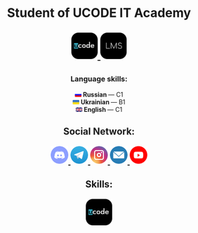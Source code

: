 <h1 align="center">Student of UCODE IT Academy
    <p> </p>
    <p align="center">
        <a href="https://ucode.world/en/" target="_blank">
            <img src="https://github.com/CamyrauBTanke/CamyrauBTanke/blob/main/img/UCODE/ucode.png" height="60px">
        </a>
        <a href="https://lms.khpi.ucode-connect.study/login" target="_blank">
            <img src="https://github.com/CamyrauBTanke/CamyrauBTanke/blob/main/img/UCODE/lms.png" height="60px">
        </a>
    </p>
</h1>

<h3 align="center">Language skills:</h3>
<p align="center">
    <a href="https://en.wikipedia.org/wiki/Russian_language" target="_blank"><img src="https://github.com/CamyrauBTanke/CamyrauBTanke/blob/main/img/language/ru.png" width="15"/></a><b> Russian </b>— C1<br>
    <a href="https://en.wikipedia.org/wiki/Ukrainian_language" target="_blank"><img src="https://github.com/CamyrauBTanke/CamyrauBTanke/blob/main/img/language/ua.png" width="15"/></a><b> Ukrainian </b>— B1<br>
    <a href="https://en.wikipedia.org/wiki/English_language" target="_blank"><img src="https://github.com/CamyrauBTanke/CamyrauBTanke/blob/main/img/language/ang.png" width="15"/></a><b> English </b>— С1<br>
</p>
<h2> </h2>

<h2 align="center">Social Network:
    <p> </p>
    <p align="center">
        <a href="#" target="_blank">
            <img src="https://github.com/CamyrauBTanke/CamyrauBTanke/blob/main/img/social_network/discord.png" height="40px">
        </a>
        <a href="https://t.me/Camyrau_B_Tanke" target="_blank">
            <img src="https://github.com/CamyrauBTanke/CamyrauBTanke/blob/main/img/social_network/telegram.png" height="40px">
        </a>
        <a href="https://www.instagram.com/Camyrau_B_Tanke/" target="_blank">
            <img src="https://github.com/CamyrauBTanke/CamyrauBTanke/blob/main/img/social_network/instagram.png" height="40px">
        </a>
        <a href="mailto:gunko.vlad.21.09.2001a@gmail.com" target="_blank">
            <img src="https://github.com/CamyrauBTanke/CamyrauBTanke/blob/main/img/social_network/gmail.png" height="40px">
        </a>
        <a href="https://www.youtube.com/channel/UCCIaTyFJqvO1SanxoltkOAA" target="_blank">
            <img src="https://github.com/CamyrauBTanke/CamyrauBTanke/blob/main/img/social_network/youtube.png" height="40px">
        </a>
    </p>
</h2>
<h2> </h2>

<h2 align="center">Skills:
    <p> </p>
    <p align="center">
        <a href="https://ucode.world/en/" target="_blank">
            <img src="https://github.com/CamyrauBTanke/CamyrauBTanke/blob/main/img/UCODE/ucode.png" height="60px">
        </a>
    </p>
</h2>
